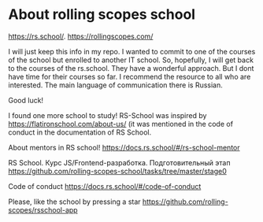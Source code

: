 # About rolling scopes school

https://rs.school/. https://rollingscopes.com/

I will just keep this info in my repo. I wanted to commit to one of the courses of the school but enrolled to another IT school.
So, hopefully, I will get back to the courses of the rs.school. 
They have a wonderful approach.
But I dont have time for their courses so far. 
I recommend the resource to all who are interested. The main language of communication there is Russian.

Good luck! 

I found one more school to study! 
RS-School was inspired by https://flatironschool.com/about-us/ (it was mentioned in the code of conduct in the documentation of RS School.

About mentors in RS school!
https://docs.rs.school/#/rs-school-mentor

RS School. Курс JS/Frontend-разработка. Подготовительный этап
https://github.com/rolling-scopes-school/tasks/tree/master/stage0

Code of conduct
https://docs.rs.school/#/code-of-conduct

Please, like the school by pressing a star https://github.com/rolling-scopes/rsschool-app

